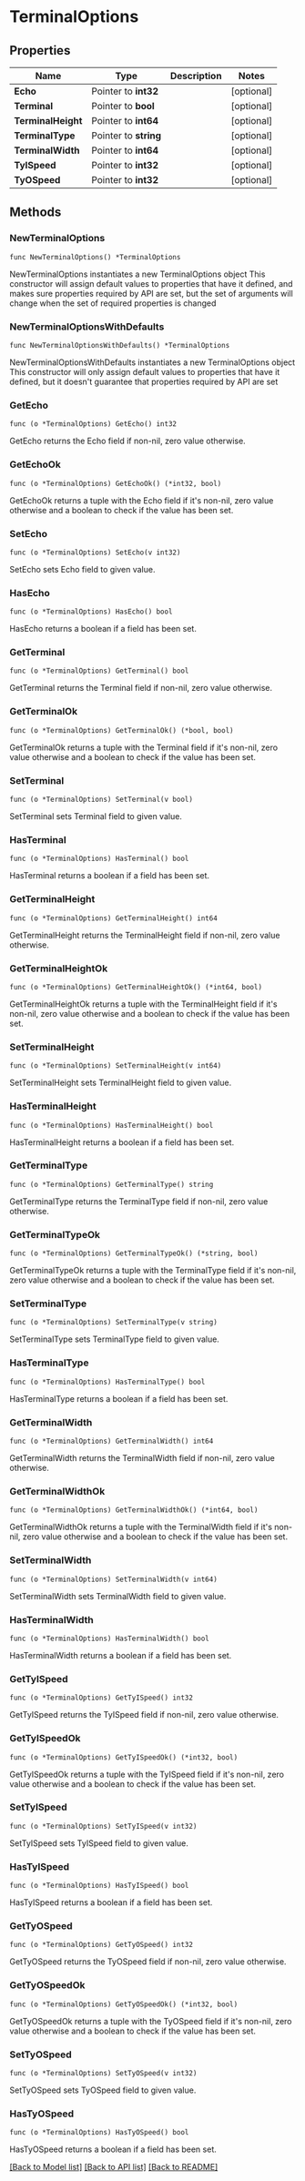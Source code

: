 # TerminalOptions

## Properties

Name | Type | Description | Notes
------------ | ------------- | ------------- | -------------
**Echo** | Pointer to **int32** |  | [optional] 
**Terminal** | Pointer to **bool** |  | [optional] 
**TerminalHeight** | Pointer to **int64** |  | [optional] 
**TerminalType** | Pointer to **string** |  | [optional] 
**TerminalWidth** | Pointer to **int64** |  | [optional] 
**TyISpeed** | Pointer to **int32** |  | [optional] 
**TyOSpeed** | Pointer to **int32** |  | [optional] 

## Methods

### NewTerminalOptions

`func NewTerminalOptions() *TerminalOptions`

NewTerminalOptions instantiates a new TerminalOptions object
This constructor will assign default values to properties that have it defined,
and makes sure properties required by API are set, but the set of arguments
will change when the set of required properties is changed

### NewTerminalOptionsWithDefaults

`func NewTerminalOptionsWithDefaults() *TerminalOptions`

NewTerminalOptionsWithDefaults instantiates a new TerminalOptions object
This constructor will only assign default values to properties that have it defined,
but it doesn't guarantee that properties required by API are set

### GetEcho

`func (o *TerminalOptions) GetEcho() int32`

GetEcho returns the Echo field if non-nil, zero value otherwise.

### GetEchoOk

`func (o *TerminalOptions) GetEchoOk() (*int32, bool)`

GetEchoOk returns a tuple with the Echo field if it's non-nil, zero value otherwise
and a boolean to check if the value has been set.

### SetEcho

`func (o *TerminalOptions) SetEcho(v int32)`

SetEcho sets Echo field to given value.

### HasEcho

`func (o *TerminalOptions) HasEcho() bool`

HasEcho returns a boolean if a field has been set.

### GetTerminal

`func (o *TerminalOptions) GetTerminal() bool`

GetTerminal returns the Terminal field if non-nil, zero value otherwise.

### GetTerminalOk

`func (o *TerminalOptions) GetTerminalOk() (*bool, bool)`

GetTerminalOk returns a tuple with the Terminal field if it's non-nil, zero value otherwise
and a boolean to check if the value has been set.

### SetTerminal

`func (o *TerminalOptions) SetTerminal(v bool)`

SetTerminal sets Terminal field to given value.

### HasTerminal

`func (o *TerminalOptions) HasTerminal() bool`

HasTerminal returns a boolean if a field has been set.

### GetTerminalHeight

`func (o *TerminalOptions) GetTerminalHeight() int64`

GetTerminalHeight returns the TerminalHeight field if non-nil, zero value otherwise.

### GetTerminalHeightOk

`func (o *TerminalOptions) GetTerminalHeightOk() (*int64, bool)`

GetTerminalHeightOk returns a tuple with the TerminalHeight field if it's non-nil, zero value otherwise
and a boolean to check if the value has been set.

### SetTerminalHeight

`func (o *TerminalOptions) SetTerminalHeight(v int64)`

SetTerminalHeight sets TerminalHeight field to given value.

### HasTerminalHeight

`func (o *TerminalOptions) HasTerminalHeight() bool`

HasTerminalHeight returns a boolean if a field has been set.

### GetTerminalType

`func (o *TerminalOptions) GetTerminalType() string`

GetTerminalType returns the TerminalType field if non-nil, zero value otherwise.

### GetTerminalTypeOk

`func (o *TerminalOptions) GetTerminalTypeOk() (*string, bool)`

GetTerminalTypeOk returns a tuple with the TerminalType field if it's non-nil, zero value otherwise
and a boolean to check if the value has been set.

### SetTerminalType

`func (o *TerminalOptions) SetTerminalType(v string)`

SetTerminalType sets TerminalType field to given value.

### HasTerminalType

`func (o *TerminalOptions) HasTerminalType() bool`

HasTerminalType returns a boolean if a field has been set.

### GetTerminalWidth

`func (o *TerminalOptions) GetTerminalWidth() int64`

GetTerminalWidth returns the TerminalWidth field if non-nil, zero value otherwise.

### GetTerminalWidthOk

`func (o *TerminalOptions) GetTerminalWidthOk() (*int64, bool)`

GetTerminalWidthOk returns a tuple with the TerminalWidth field if it's non-nil, zero value otherwise
and a boolean to check if the value has been set.

### SetTerminalWidth

`func (o *TerminalOptions) SetTerminalWidth(v int64)`

SetTerminalWidth sets TerminalWidth field to given value.

### HasTerminalWidth

`func (o *TerminalOptions) HasTerminalWidth() bool`

HasTerminalWidth returns a boolean if a field has been set.

### GetTyISpeed

`func (o *TerminalOptions) GetTyISpeed() int32`

GetTyISpeed returns the TyISpeed field if non-nil, zero value otherwise.

### GetTyISpeedOk

`func (o *TerminalOptions) GetTyISpeedOk() (*int32, bool)`

GetTyISpeedOk returns a tuple with the TyISpeed field if it's non-nil, zero value otherwise
and a boolean to check if the value has been set.

### SetTyISpeed

`func (o *TerminalOptions) SetTyISpeed(v int32)`

SetTyISpeed sets TyISpeed field to given value.

### HasTyISpeed

`func (o *TerminalOptions) HasTyISpeed() bool`

HasTyISpeed returns a boolean if a field has been set.

### GetTyOSpeed

`func (o *TerminalOptions) GetTyOSpeed() int32`

GetTyOSpeed returns the TyOSpeed field if non-nil, zero value otherwise.

### GetTyOSpeedOk

`func (o *TerminalOptions) GetTyOSpeedOk() (*int32, bool)`

GetTyOSpeedOk returns a tuple with the TyOSpeed field if it's non-nil, zero value otherwise
and a boolean to check if the value has been set.

### SetTyOSpeed

`func (o *TerminalOptions) SetTyOSpeed(v int32)`

SetTyOSpeed sets TyOSpeed field to given value.

### HasTyOSpeed

`func (o *TerminalOptions) HasTyOSpeed() bool`

HasTyOSpeed returns a boolean if a field has been set.


[[Back to Model list]](../README.md#documentation-for-models) [[Back to API list]](../README.md#documentation-for-api-endpoints) [[Back to README]](../README.md)


